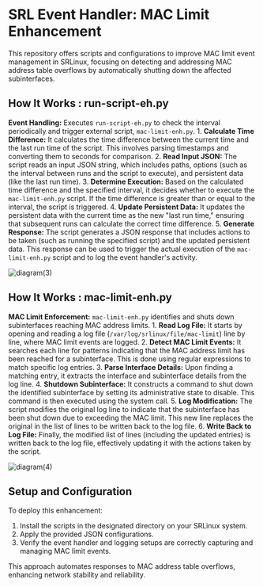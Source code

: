 # SRL Event Handler: MAC Limit Enhancement

This repository offers scripts and configurations to improve MAC limit event management in SRLinux, focusing on detecting and addressing MAC address table overflows by automatically shutting down the affected subinterfaces.

## How It Works : run-script-eh.py
**Event Handling:** Executes `run-script-eh.py` to check the interval periodically and trigger external script, `mac-limit-enh.py`.
    1. **Calculate Time Difference:** It calculates the time difference between the current time and the last run time of the script. This involves parsing timestamps and converting them to seconds for comparison.
    2. **Read Input JSON:** The script reads an input JSON string, which includes paths, options (such as the interval between runs and the script to execute), and persistent data (like the last run time).
    3. **Determine Execution:** Based on the calculated time difference and the specified interval, it decides whether to execute the `mac-limit-enh.py` script. If the time difference is greater than or equal to the interval, the script is triggered.
    4. **Update Persistent Data:** It updates the persistent data with the current time as the new "last run time," ensuring that subsequent runs can calculate the correct time difference.
    5. **Generate Response:** The script generates a JSON response that includes actions to be taken (such as running the specified script) and the updated persistent data. This response can be used to trigger the actual execution of the `mac-limit-enh.py` script and to log the event handler's activity.

![diagram(3)](https://github.com/saogawa/srl-event-handler/assets/35554139/aa5f532a-aee5-4f86-a5af-b10a45be58ac)


## How It Works : mac-limit-enh.py
**MAC Limit Enforcement:** `mac-limit-enh.py` identifies and shuts down subinterfaces reaching MAC address limits.
    1. **Read Log File:** It starts by opening and reading a log file (`/var/log/srlinux/file/mac-limit`) line by line, where MAC limit events are logged.
    2. **Detect MAC Limit Events:** It searches each line for patterns indicating that the MAC address limit has been reached for a subinterface. This is done using regular expressions to match specific log entries.
    3. **Parse Interface Details:** Upon finding a matching entry, it extracts the interface and subinterface details from the log line.
    4. **Shutdown Subinterface:** It constructs a command to shut down the identified subinterface by setting its administrative state to disable. This command is then executed using the system call.
    5. **Log Modification:** The script modifies the original log line to indicate that the subinterface has been shut down due to exceeding the MAC limit. This new line replaces the original in the list of lines to be written back to the log file.
    6. **Write Back to Log File:** Finally, the modified list of lines (including the updated entries) is written back to the log file, effectively updating it with the actions taken by the script.

![diagram(4)](https://github.com/saogawa/srl-event-handler/assets/35554139/66a7502a-f6ce-4055-9d8d-1de3881045bd)



## Setup and Configuration

To deploy this enhancement:

1. Install the scripts in the designated directory on your SRLinux system.
2. Apply the provided JSON configurations.
3. Verify the event handler and logging setups are correctly capturing and managing MAC limit events.

This approach automates responses to MAC address table overflows, enhancing network stability and reliability.
